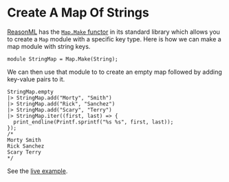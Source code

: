 # Create A Map Of Strings

[ReasonML](https://reasonml.github.io/en) has the [`Map.Make`
functor](https://reasonml.github.io/api/Map.Make.html) in its standard
library which allows you to create a `Map` module with a specific key type.
Here is how we can make a map module with string keys.

```reason
module StringMap = Map.Make(String);
```

We can then use that module to to create an empty map followed by adding
key-value pairs to it.

```reason
StringMap.empty
|> StringMap.add("Morty", "Smith")
|> StringMap.add("Rick", "Sanchez")
|> StringMap.add("Scary", "Terry")
|> StringMap.iter((first, last) => {
  print_endline(Printf.sprintf("%s %s", first, last));
});
/*
Morty Smith
Rick Sanchez
Scary Terry
*/
```

See the [live
example](https://reasonml.github.io/en/try?rrjsx=true&reason=LYewJgrgNgpgBAZQC4CcCWA7A5gWQIYAOcAvHPgQHT4DWMAFMutgJQDcAUO45roRTMAJIAnuwA+APkSoe5CnjBg6AIhwgUI5QBo4yhMDRIAFsubip3bHIVLlAJTQBjatt0I8GR0ZgAvU+ekmXkobFQRHPBRhV2UAFRgUKP9JQNk+QwS6OgAzNBQAZyQdKDxC5hIpAG92ODgCJiQAfRgMMChMegAFBuyKfPrMJGyVAFJ8uDHXXIKiuBKytnYAXzYgA).
